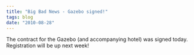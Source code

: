 ```yaml
---
title: "Big Bad News - Gazebo signed!"
tags: blog
date: "2010-08-28"
---
```


The contract for the Gazebo (and accompanying hotel) was signed today. Registration will be up next week!
